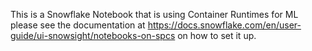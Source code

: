 This is a Snowflake Notebook that is using Container Runtimes for ML please see the documentation at https://docs.snowflake.com/en/user-guide/ui-snowsight/notebooks-on-spcs on how to set it up.

